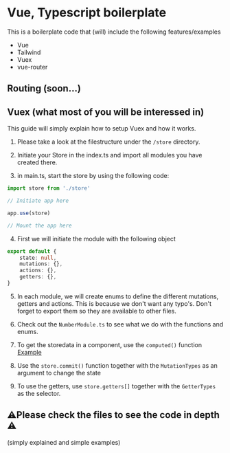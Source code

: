 # Vue, Typescript boilerplate

This is a boilerplate code that (will) include the following features/examples

- Vue
- Tailwind
- Vuex
- vue-router

## Routing (soon...)

## Vuex (what most of you will be interessed in)

This guide will simply explain how to setup Vuex and how it works.

1. Please take a look at the filestructure under the `/store` directory.

2. Initiate your Store in the index.ts and import all modules you have created there.

3. in main.ts, start the store by using the following code:

```Typescript
import store from './store'

// Initiate app here

app.use(store)

// Mount the app here
```

4. First we will initiate the module with the following object

```Typescript
export default {
	state: null,
	mutations: {},
	actions: {},
	getters: {},
}
```

5. In each module, we will create enums to define the different mutations, getters and actions. This is because we don't want any typo's. Don't forget to export them so they are available to other files.

6. Check out the `NumberModule.ts` to see what we do with the functions and enums.

7. To get the storedata in a component, use the `computed()` function [Example](https://github.com/Gezellligheid/vue-typescript-boilerplate/blob/master/src/components/HelloWorld.vue)

8. Use the `store.commit()` function together with the `MutationTypes` as an argument to change the state

9. To use the getters, use `store.getters[]` together with the `GetterTypes` as the selector.

## ⚠️Please check the files to see the code in depth ⚠️

(simply explained and simple examples)
